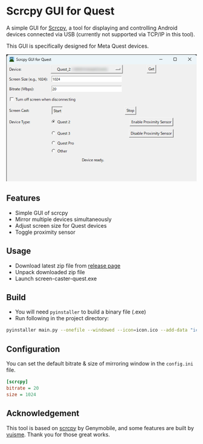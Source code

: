 # Scrcpy GUI for Quest

A simple GUI for [Scrcpy](https://github.com/Genymobile/scrcpy), a tool for displaying and controlling Android devices connected via USB (currently not supported via TCP/IP in this tool). 

This GUI is specifically designed for Meta Quest devices.

![GUI image](./img/showcase.png)

## Features
- Simple GUI of scrcpy
- Mirror multiple devices simultaneously
- Adjust screen size for Quest devices
- Toggle proximity sensor

<!--
## Prerequisites

- Python 3
- [Scrcpy](https://github.com/Genymobile/scrcpy)
- [ADB](https://developer.android.com/studio/command-line/adb) (Android Debug Bridge)
  - ADB path should be set in system variable
- Only works with Windows
-->

## Usage
- Download latest zip file from [release page](https://github.com/hiroyamochi/quest-screen-caster/releases/latest)
- Unpack downloaded zip file
- Launch screen-caster-quest.exe

## Build
- You will need `pyinstaller` to build a binary file (.exe)
- Run following in the project directory:
```bash
pyinstaller main.py --onefile --windowed --icon=icon.ico --add-data "icon.ico;." --name screen-caster-quest
```

## Configuration
You can set the default bitrate & size of mirroring window in the `config.ini` file.

```ini
[scrcpy]
bitrate = 20
size = 1024
```

## Acknowledgement
This tool is based on [scrcpy](https://github.com/Genymobile/scrcpy) by Genymobile, and some features are built by [vuisme](https://github.com/Genymobile/scrcpy/pull/4658#issuecomment-1974796095). Thank you for those great works.
